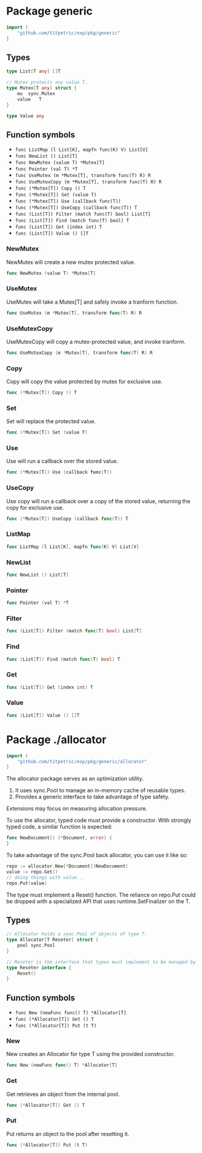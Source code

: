 # Package generic

```go
import (
	"github.com/titpetric/exp/pkg/generic"
}
```

## Types

```go
type List[T any] []T
```

```go
// Mutex protects any value T.
type Mutex[T any] struct {
	mu	sync.Mutex
	value	T
}
```

```go
type Value any
```

## Function symbols

- `func ListMap (l List[K], mapfn func(K) V) List[V]`
- `func NewList () List[T]`
- `func NewMutex (value T) *Mutex[T]`
- `func Pointer (val T) *T`
- `func UseMutex (m *Mutex[T], transform func(T) R) R`
- `func UseMutexCopy (m *Mutex[T], transform func(T) R) R`
- `func (*Mutex[T]) Copy () T`
- `func (*Mutex[T]) Set (value T)`
- `func (*Mutex[T]) Use (callback func(T))`
- `func (*Mutex[T]) UseCopy (callback func(T)) T`
- `func (List[T]) Filter (match func(T) bool) List[T]`
- `func (List[T]) Find (match func(T) bool) T`
- `func (List[T]) Get (index int) T`
- `func (List[T]) Value () []T`

### NewMutex

NewMutex will create a new mutex protected value.

```go
func NewMutex (value T) *Mutex[T]
```

### UseMutex

UseMutex will take a Mutex[T] and safely invoke a tranform function.

```go
func UseMutex (m *Mutex[T], transform func(T) R) R
```

### UseMutexCopy

UseMutexCopy will copy a mutex-protected value, and invoke tranform.

```go
func UseMutexCopy (m *Mutex[T], transform func(T) R) R
```

### Copy

Copy will copy the value protected by mutex for exclusive use.

```go
func (*Mutex[T]) Copy () T
```

### Set

Set will replace the protected value.

```go
func (*Mutex[T]) Set (value T)
```

### Use

Use will run a callback over the stored value.

```go
func (*Mutex[T]) Use (callback func(T))
```

### UseCopy

Use copy will run a callback over a copy of the
stored value, returning the copy for exclusive use.

```go
func (*Mutex[T]) UseCopy (callback func(T)) T
```

### ListMap

```go
func ListMap (l List[K], mapfn func(K) V) List[V]
```

### NewList

```go
func NewList () List[T]
```

### Pointer

```go
func Pointer (val T) *T
```

### Filter

```go
func (List[T]) Filter (match func(T) bool) List[T]
```

### Find

```go
func (List[T]) Find (match func(T) bool) T
```

### Get

```go
func (List[T]) Get (index int) T
```

### Value

```go
func (List[T]) Value () []T
```


# Package ./allocator

```go
import (
	"github.com/titpetric/exp/pkg/generic/allocator"
}
```

The allocator package serves as an optimization utility.

1. It uses sync.Pool to manage an in-memory cache of reusable types.
2. Provides a generic interface to take advantage of type safety.

Extensions may focus on measuring allocation pressure.

To use the allocator, typed code must provide a constructor.
With strongly typed code, a similar function is expected:

```go
func NewDocument() (*Document, error) {
}
```

To take advantage of the sync.Pool back allocator, you can
use it like so:

```go
repo := allocator.New[*Document](NewDocument)
value := repo.Get()
// doing things with value...
repo.Put(value)
```

The type must implement a Reset() function. The reliance
on repo.Put could be dropped with a specialized API that
uses runtime.SetFinalizer on the T.

## Types

```go
// Allocator holds a sync.Pool of objects of type T.
type Allocator[T Reseter] struct {
	pool sync.Pool
}
```

```go
// Reseter is the interface that types must implement to be managed by Allocator.
type Reseter interface {
	Reset()
}
```

## Function symbols

- `func New (newFunc func() T) *Allocator[T]`
- `func (*Allocator[T]) Get () T`
- `func (*Allocator[T]) Put (t T)`

### New

New creates an Allocator for type T using the provided constructor.

```go
func New (newFunc func() T) *Allocator[T]
```

### Get

Get retrieves an object from the internal pool.

```go
func (*Allocator[T]) Get () T
```

### Put

Put returns an object to the pool after resetting it.

```go
func (*Allocator[T]) Put (t T)
```


